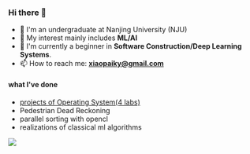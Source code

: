 ### Hi there 👋

<!--
**sorceryyy/sorceryyy** is a ✨ _special_ ✨ repository because its `README.md` (this file) appears on your GitHub profile.

Here are some ideas to get you started:
-->

- 🏫 I'm an undergraduate at Nanjing University (NJU)
- 💬 My interest mainly includes **ML/AI**
- 🌱 I'm currently a beginner in **Software Construction/Deep Learning Systems**.
- 📫 How to reach me: **xiaopaiky@gmail.com**

#### what I've done
* [projects of Operating System(4 labs)](https://github.com/sorceryyy/os_labs)
* Pedestrian Dead Reckoning
* parallel sorting with opencl
* realizations of classical ml algorithms


![](https://github-readme-stats.vercel.app/api/top-langs/?username=sorceryyy)




